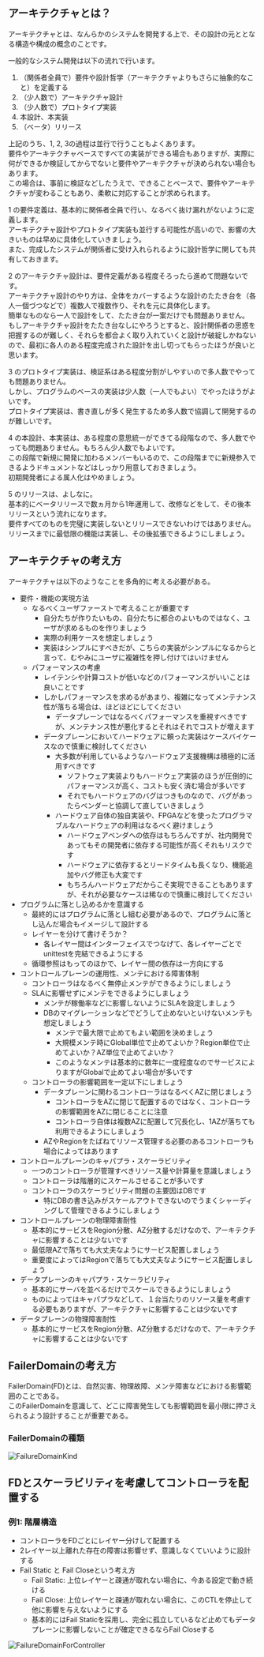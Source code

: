 ## アーキテクチャとは？

アーキテクチャとは、なんらかのシステムを開発する上で、その設計の元ととなる構造や構成の概念のことです。

一般的なシステム開発は以下の流れで行います。

1. （関係者全員で）要件や設計哲学（アーキテクチャよりもさらに抽象的なこと）を定義する
2. （少人数で）アーキテクチャ設計
3. （少人数で）プロトタイプ実装
4. 本設計、本実装
5. （ベータ）リリース

上記のうち、1, 2, 3の過程は並行で行うこともよくあります。  
要件やアーキテクチャベースですべての実装ができる場合もありますが、実際に何ができるか検証してからでないと要件やアーキテクチャが決められない場合もあります。  
この場合は、事前に検証などしたうえで、できることベースで、要件やアーキテクチャが変わることもあり、柔軟に対応することが求められます。

1 の要件定義は、基本的に関係者全員で行い、なるべく抜け漏れがないように定義します。  
アーキテクチャ設計やプロトタイプ実装も並行する可能性が高いので、影響の大きいものは早めに具体化していきましょう。  
また、完成したシステムが関係者に受け入れられるように設計哲学に関しても共有しておきます。

2 のアーキテクチャ設計は、要件定義がある程度そろったら進めて問題ないです。  
アーキテクチャ設計のやり方は、全体をカバーするような設計のたたき台を（各人一個づつなどで）複数人で複数作り、それを元に具体化します。    
簡単なものなら一人で設計をして、たたき台が一案だけでも問題ありません。  
もしアーキテクチャ設計をたたき台なしにやろうとすると、設計関係者の思惑を把握するのが難しく、それらを都合よく取り入れていくと設計が破綻しかねないので、最初に各人のある程度完成された設計を出し切ってもらったほうが良いと思います。

3 のプロトタイプ実装は、検証系はある程度分割がしやすいので多人数でやっても問題ありません。  
しかし、プログラムのベースの実装は少人数（一人でもよい）でやったほうがよいです。  
プロトタイプ実装は、書き直しが多く発生するため多人数で協調して開発するのが難しいです。

4 の本設計、本実装は、ある程度の意思統一ができてる段階なので、多人数でやっても問題ありません。もちろん少人数でもよいです。  
この段階で新規に開発に加わるメンバーもいるので、この段階までに新規参入できるようドキュメントなどはしっかり用意しておきましょう。  
初期開発者による属人化はやめましょう。

5 のリリースは、よしなに。  
基本的にベータリリースで数ヵ月から1年運用して、改修などをして、その後本リリースという流れになります。  
要件すべてのものを完璧に実装しないとリリースできないわけではありません。  
リリースまでに最低限の機能は実装し、その後拡張できるようにしましょう。  

## アーキテクチャの考え方

アーキテクチャは以下のようなことを多角的に考える必要がある。

- 要件・機能の実現方法
  - なるべくユーザファーストで考えることが重要です
    - 自分たちが作りたいもの、自分たちに都合のよいものではなく、ユーザが求めるものを作りましょう
    - 実際の利用ケースを想定しましょう
    - 実装はシンプルにすべきだが、こちらの実装がシンプルになるからと言って、むやみにユーザに複雑性を押し付けてはいけません
  - パフォーマンスの考慮
    - レイテンシや計算コストが低いなどのパフォーマンスがいいことは良いことです
    - しかしパフォーマンスを求めるがあまり、複雑になってメンテナンス性が落ちる場合は、ほどほどにしてください
      - データプレーンではなるべくパフォーマンスを重視すべきですが、メンテナンス性が悪化するとそれはそれでコストが増えます
    - データプレーンにおいてハードウェアに頼った実装はケースバイケースなので慎重に検討してください
      - 大多数が利用しているようなハードウェア支援機構は積極的に活用すべきです
        - ソフトウェア実装よりもハードウェア実装のほうが圧倒的にパフォーマンスが高く、コストも安く済む場合が多いです
        - それでもハードウェアのバグはつきものなので、バグがあったらベンダーと協調して直していきましょう
      - ハードウェア自体の独自実装や、FPGAなどを使ったプログラマブルなハードウェアの利用はなるべく避けましょう
        - ハードウェアベンダへの依存はもちろんですが、社内開発であってもその開発者に依存する可能性が高くそれもリスクです
        - ハードウェアに依存するとリードタイムも長くなり、機能追加やバグ修正も大変です
        - もちろんハードウェアだからこそ実現できることもありますが、それが必要なケースは稀なので慎重に検討してください
- プログラムに落とし込めるかを意識する
  - 最終的にはプログラムに落とし組む必要があるので、プログラムに落とし込んだ場合もイメージして設計する
  - レイヤーを分けて書けそうか？
    - 各レイヤー間はインターフェイスでつなげて、各レイヤーごとでunittestを完結できるようにする
  - 循環参照はもってのほかで、レイヤー間の依存は一方向にする
- コントロールプレーンの運用性、メンテにおける障害体制
  - コントローラはなるべく無停止メンテができるようにしましょう
  - SLAに影響せずにメンテをできるようにしましょう
    - メンテが稼働率などに影響しないようにSLAを設定しましょう
    - DBのマイグレーションなどでどうして止めないといけないメンテも想定しましょう
      - メンテで最大限で止めてもよい範囲を決めましょう
      - 大規模メンテ時にGlobal単位で止めてよいか？Region単位で止めてよいか？AZ単位で止めてよいか？
      - このようなメンテは基本的に数年に一度程度なのでサービスによりますがGlobalで止めてよい場合が多いです
  - コントローラの影響範囲を一定以下にしましょう
    - データプレーンに関わるコントローラはなるべくAZに閉じましょう
      - コントローラをAZに閉じて配置するのではなく、コントローラの影響範囲をAZに閉じることに注意
      - コントローラ自体は複数AZに配置して冗長化し、1AZが落ちても利用できるようにしましょう
    - AZやRegionをたばねてリソース管理する必要のあるコントローラも場合によってはあります
- コントロールプレーンのキャパプラ・スケーラビリティ
  - 一つのコントローラが管理すべきリソース量や計算量を意識しましょう
  - コントローラは階層的にスケールさせることが多いです
  - コントローラのスケーラビリティ問題の主要因はDBです
    - 特にDBの書き込みがスケールアウトできないのでうまくシャーディングして管理できるようにしましょう
- コントロールプレーンの物理障害耐性
  - 基本的にサービスをRegion分散、AZ分散するだけなので、アーキテクチャに影響することは少ないです
  - 最低限AZで落ちても大丈夫なようにサービス配置しましょう
  - 重要度によってはRegionで落ちても大丈夫なようにサービス配置しましょう
- データプレーンのキャパプラ・スケーラビリティ
  - 基本的にサーバを並べるだけでスケールできるようにしましょう
  - ものによってはキャパプラなどして、１台当たりのリソース量を考慮する必要もありますが、アーキテクチャに影響することは少ないです
- データプレーンの物理障害耐性
  - 基本的にサービスをRegion分散、AZ分散するだけなので、アーキテクチャに影響することは少ないです

## FailerDomainの考え方

FailerDomain(FD)とは、自然災害、物理故障、メンテ障害などにおける影響範囲のことである。  
このFailerDomainを意識して、どこに障害発生しても影響範囲を最小限に押さえられるよう設計することが重要である。

### FailerDomainの種類

![FailureDomainKind](./FailureDomainKind.dio.svg)

## FDとスケーラビリティを考慮してコントローラを配置する

### 例1: 階層構造

- コントローラをFDごとにレイヤー分けして配置する
- 2レイヤー以上離れた存在の障害は影響せず、意識しなくていいように設計する
- Fail Static と Fail Closeという考え方
  - Fail Static: 上位レイヤーと疎通が取れない場合に、今ある設定で動き続ける
  - Fail Close: 上位レイヤーと疎通が取れない場合に、このCTLを停止して他に影響を与えないようにする
  - 基本的にはFail Staticを採用し、完全に孤立しているなど止めてもデータプレーンに影響しないことが確定できるならFail Closeする

![FailureDomainForController](./FailureDomainForController.dio.svg)
